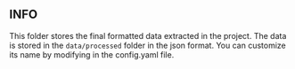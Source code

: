 ## INFO

This folder stores the final formatted data extracted in the project. The data is stored in the `data/processed` folder in the json format. You can customize its name by modifying in the config.yaml file.